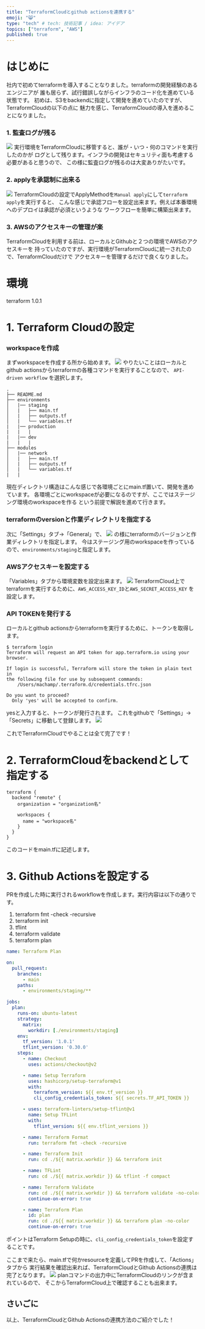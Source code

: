 ```yaml
---
title: "TerraformCloudとgithub actionsを連携する"
emoji: "😸"
type: "tech" # tech: 技術記事 / idea: アイデア
topics: ["terraform", "AWS"]
published: true
---
```


# はじめに

社内で初めてterraformを導入することなりました。terraformの開発経験のあるエンジニアが
誰も居らず、試行錯誤しながらインフラのコード化を進めている状態です。
初めは、S3をbackendに指定して開発を進めていたのですが、TerraformCloudの以下の点に
魅力を感じ、TerraformCloudの導入を進めることになりました。

### 1. 監査ログが残る

![](https://storage.googleapis.com/zenn-user-upload/2cfc28fd7918a37eddf8111e.png)
実行環境をTerraformCloudに移管すると、誰が・いつ・何のコマンドを実行したのかが
ログとして残ります。インフラの開発はセキュリティ面も考慮する必要があると思うので、
この様に監査ログが残るのは大変ありがたいです。

### 2. applyを承認制に出来る

![](https://storage.googleapis.com/zenn-user-upload/27f5a77c61a508eed8451c5c.png)
TerraformCloudの設定でApplyMethodを`Manual apply`にして`terraform apply`を実行すると、
こんな感じで承認フローを設定出来ます。例えば本番環境へのデプロイは承認が必須というような
ワークフローを簡単に構築出来ます。

### 3. AWSのアクセスキーの管理が楽

TerraformCloudを利用する前は、ローカルとGithubと２つの環境でAWSのアクセスキーを
持っていたのですが、実行環境がTerraformCloudに統一されたので、TerraformCloudだけで
アクセスキーを管理するだけで良くなりました。

# 環境

terraform 1.0.1

# 1. Terraform Cloudの設定

### workspaceを作成

まずworkspaceを作成する所から始めます。
![](https://storage.googleapis.com/zenn-user-upload/b55135d3bb45cbfc79dcea27.png)
やりたいことはローカルとgithub actionsからterraformの各種コマンドを実行することなので、
`API-driven workflow` を選択します。

```
.
├── README.md
├── environments
│   |── staging
│   |   ├── main.tf
│   |   ├── outputs.tf
│   |   └── variables.tf
|   |── production
|   |   |
|   |── dev
|   |   |
├── modules
│   |── network
│   |   ├── main.tf
│   |   ├── outputs.tf
│   |   └── variables.tf
|   |
```
現在ディレクトリ構造はこんな感じで各環境ごとにmain.tf置いて、開発を進めています。
各環境ごとにworkspaceが必要になるのですが、ここではステージング環境のworkspaceを作る
という前提で解説を進めて行きます。

### terraformのversionと作業ディレクトリを指定する

次に「Settings」タブ->「General」で、
![](https://storage.googleapis.com/zenn-user-upload/617582582c5f312f0ca17f4c.png)
の様にterraformのバージョンと作業ディレクトリを指定します。
今はステージング用のworkspaceを作っているので、`environments/staging`と指定します。

### AWSアクセスキーを設定する

「Variables」タブから環境変数を設定出来ます。
![](https://storage.googleapis.com/zenn-user-upload/7d19592bdb2c45dd0c202393.png)
TerraformCloud上でterraformを実行するために、`AWS_ACCESS_KEY_ID`と`AWS_SECRET_ACCESS_KEY` を設定します。

### API TOKENを発行する

ローカルとgithub actionsからterraformを実行するために、トークンを取得します。

```
$ terraform login
Terraform will request an API token for app.terraform.io using your browser.

If login is successful, Terraform will store the token in plain text in
the following file for use by subsequent commands:
    /Users/machamp/.terraform.d/credentials.tfrc.json

Do you want to proceed?
  Only 'yes' will be accepted to confirm.
```
yesと入力すると、トークンが発行されます。
これをgithubで「Settings」->「Secrets」に移動して登録します。
![](https://storage.googleapis.com/zenn-user-upload/9279d0e2b025815871a1713d.png)

これでTerraformCloudでやることは全て完了です！

# 2. TerraformCloudをbackendとして指定する

```HCL
terraform {
  backend "remote" {
    organization = "organization名"

    workspaces {
      name = "workspace名"
    }
  }
}
```
このコードをmain.tfに記述します。

# 3. Github Actionsを設定する

PRを作成した時に実行されるworkflowを作成します。実行内容は以下の通りです。

1. terraform fmt -check -recursive
2. terraform init
3. tflint
4. terraform validate
5. terraform plan

```yaml
name: Terraform Plan

on:
  pull_request:
    branches:
      - main
    paths:
      - environments/staging/**

jobs:
  plan:
    runs-on: ubuntu-latest
    strategy:
      matrix:
        workdir: [./environments/staging]
    env:
      tf_version: '1.0.1'
      tflint_version: '0.30.0'
    steps:
      - name: Checkout
        uses: actions/checkout@v2

      - name: Setup Terraform
        uses: hashicorp/setup-terraform@v1
        with:
          terraform_version: ${{ env.tf_version }}
          cli_config_credentials_token: ${{ secrets.TF_API_TOKEN }}

      - uses: terraform-linters/setup-tflint@v1
        name: Setup TFLint
        with:
          tflint_version: ${{ env.tflint_versions }}

      - name: Terraform Format
        run: terraform fmt -check -recursive

      - name: Terraform Init
        run: cd ./${{ matrix.workdir }} && terraform init

      - name: TFLint
        run: cd ./${{ matrix.workdir }} && tflint -f compact

      - name: Terraform Validate
        run: cd ./${{ matrix.workdir }} && terraform validate -no-color
        continue-on-error: true

      - name: Terraform Plan
        id: plan
        run: cd ./${{ matrix.workdir }} && terraform plan -no-color
        continue-on-error: true
```
ポイントはTerraform Setupの時に、`cli_config_credentials_token`を設定することです。

ここまで来たら、main.tfで何かresourceを定義してPRを作成して、「Actions」タブから
実行結果を確認出来れば、TerraformCloudとGithub Actionsの連携は完了となります。
![](https://storage.googleapis.com/zenn-user-upload/363aca0829239bb2dd6df63a.png)
planコマンドの出力中にTerraformCloudのリンクが含まれているので、
そこからTerraformCloud上で確認することも出来ます。

## さいごに

以上、TerraformCloudとGithub Actionsの連携方法のご紹介でした！
